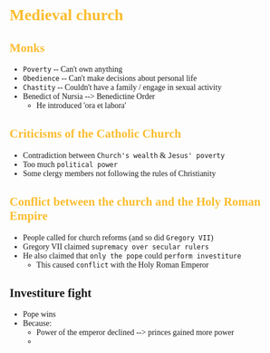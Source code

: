 <span style="font-family:'cascadia code'">
<span style = "color:#fabd2f"></span>


# <span style = "color:#fabd2f">Medieval church


## <span style = "color:#fabd2f">Monks
- `Poverty` -- Can't own anything
- `Obedience` -- Can't make decisions about personal life
- `Chastity` -- Couldn't have a family / engage in sexual activity
- Benedict of Nursia --> Benedictine Order
  - He introduced 'ora et labora'

## <span style = "color:#fabd2f">Criticisms of the Catholic Church
- Contradiction between `Church's wealth` & `Jesus' poverty`
- Too much `political power`
- Some clergy members not following the rules of Christianity

## <span style = "color:#fabd2f">Conflict between the church and the Holy Roman Empire
- People called for church reforms (and so did `Gregory VII`)
- Gregory VII claimed `supremacy over secular rulers`
- He also claimed that `only the pope` could `perform investiture`
  - This caused `conflict` with the Holy Roman Emperor

## Investiture fight
- Pope wins
- Because:
  - Power of the emperor declined --> princes gained more power
  - 